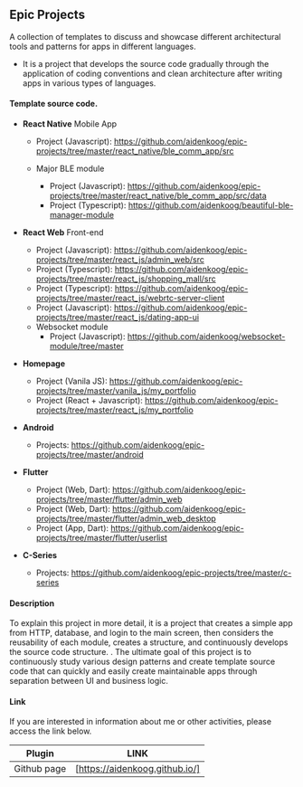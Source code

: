 ## Epic Projects

A collection of templates to discuss and showcase different architectural tools and patterns for apps in different languages.

- It is a project that develops the source code gradually through the application of coding conventions and clean architecture after writing apps in various types of languages.

#### Template source code.

- **React Native** Mobile App

  - Project (Javascript): https://github.com/aidenkoog/epic-projects/tree/master/react_native/ble_comm_app/src

  - Major BLE module

    - Project (Javascript): https://github.com/aidenkoog/epic-projects/tree/master/react_native/ble_comm_app/src/data
    - Project (Typescript): https://github.com/aidenkoog/beautiful-ble-manager-module

- **React Web** Front-end

  - Project (Javascript): https://github.com/aidenkoog/epic-projects/tree/master/react_js/admin_web/src
  - Project (Typescript): https://github.com/aidenkoog/epic-projects/tree/master/react_js/shopping_mall/src
  - Project (Typescript): https://github.com/aidenkoog/epic-projects/tree/master/react_js/webrtc-server-client
  - Project (Javascript): https://github.com/aidenkoog/epic-projects/tree/master/react_js/dating-app-ui
  - Websocket module
    - Project (Javascript): https://github.com/aidenkoog/websocket-module/tree/master

- **Homepage**

  - Project (Vanila JS): https://github.com/aidenkoog/epic-projects/tree/master/vanila_js/my_portfolio
  - Project (React + Javascript): https://github.com/aidenkoog/epic-projects/tree/master/react_js/my_portfolio

- **Android**

  - Projects: https://github.com/aidenkoog/epic-projects/tree/master/android

- **Flutter**

  - Project (Web, Dart): https://github.com/aidenkoog/epic-projects/tree/master/flutter/admin_web
  - Project (Web, Dart): https://github.com/aidenkoog/epic-projects/tree/master/flutter/admin_web_desktop
  - Project (App, Dart): https://github.com/aidenkoog/epic-projects/tree/master/flutter/userlist
 
- **C-Series**

  - Projects: https://github.com/aidenkoog/epic-projects/tree/master/c-series

#### Description

To explain this project in more detail, it is a project that creates a simple app from HTTP, database, and login to the main screen, then considers the reusability of each module, creates a structure, and continuously develops the source code structure. .
The ultimate goal of this project is to continuously study various design patterns and create template source code that can quickly and easily create maintainable apps through separation between UI and business logic.

#### Link

If you are interested in information about me or other activities, please access the link below.

| Plugin      | LINK                           |
| ----------- | ------------------------------ |
| Github page | [https://aidenkoog.github.io/] |
